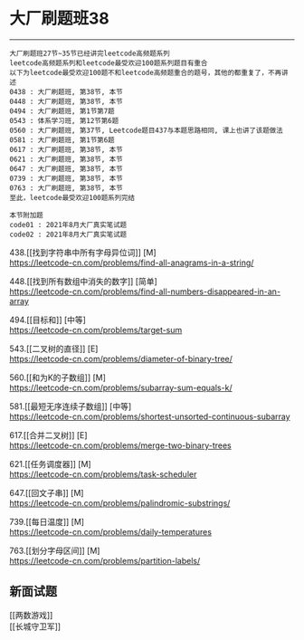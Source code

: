 # 大厂刷题班38

---


```
大厂刷题班27节~35节已经讲完leetcode高频题系列  
leetcode高频题系列和leetcode最受欢迎100题系列题目有重合  
以下为leetcode最受欢迎100题不和leetcode高频题重合的题号，其他的都重复了，不再讲述  
0438 : 大厂刷题班, 第38节, 本节  
0448 : 大厂刷题班, 第38节, 本节  
0494 : 大厂刷题班, 第1节第7题  
0543 : 体系学习班, 第12节第6题  
0560 : 大厂刷题班, 第37节, Leetcode题目437与本题思路相同, 课上也讲了该题做法  
0581 : 大厂刷题班, 第1节第6题  
0617 : 大厂刷题班, 第38节, 本节  
0621 : 大厂刷题班, 第38节, 本节  
0647 : 大厂刷题班, 第38节, 本节  
0739 : 大厂刷题班, 第38节, 本节  
0763 : 大厂刷题班, 第38节, 本节  
至此，leetcode最受欢迎100题系列完结  
  
本节附加题  
code01 : 2021年8月大厂真实笔试题  
code02 : 2021年8月大厂真实笔试题
```


438.[[找到字符串中所有字母异位词]] [M]    
https://leetcode-cn.com/problems/find-all-anagrams-in-a-string/

448.[[找到所有数组中消失的数字]] [简单]    
https://leetcode-cn.com/problems/find-all-numbers-disappeared-in-an-array  

494.[[目标和]] [中等]    
https://leetcode-cn.com/problems/target-sum

543.[[二叉树的直径]] [E]    
https://leetcode-cn.com/problems/diameter-of-binary-tree/

560.[[和为K的子数组]] [M]     
https://leetcode-cn.com/problems/subarray-sum-equals-k/

581.[[最短无序连续子数组]] [中等]    
https://leetcode-cn.com/problems/shortest-unsorted-continuous-subarray

617.[[合并二叉树]] [E]    
https://leetcode-cn.com/problems/merge-two-binary-trees

621.[[任务调度器]] [M]    
https://leetcode-cn.com/problems/task-scheduler

647.[[回文子串]] [M]  
https://leetcode-cn.com/problems/palindromic-substrings/   

739.[[每日温度]] [M]    
https://leetcode-cn.com/problems/daily-temperatures

763.[[划分字母区间]]  [M]  
https://leetcode-cn.com/problems/partition-labels/  


## 新面试题

[[两数游戏]]  
[[长城守卫军]]   

